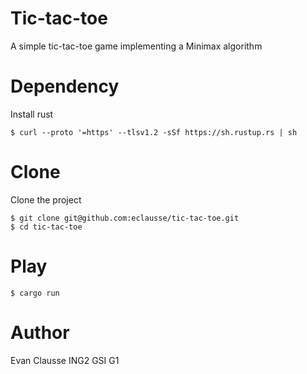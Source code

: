 # Tic-tac-toe

A simple tic-tac-toe game implementing a Minimax algorithm

# Dependency

Install rust 

```
$ curl --proto '=https' --tlsv1.2 -sSf https://sh.rustup.rs | sh
```

# Clone

Clone the project

```
$ git clone git@github.com:eclausse/tic-tac-toe.git
$ cd tic-tac-toe
```

# Play

```
$ cargo run
```

# Author

Evan Clausse ING2 GSI G1